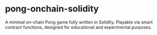 # pong-onchain-solidity
A minimal on-chain Pong game fully written in Solidity. Playable via smart contract functions, designed for educational and experimental purposes.
